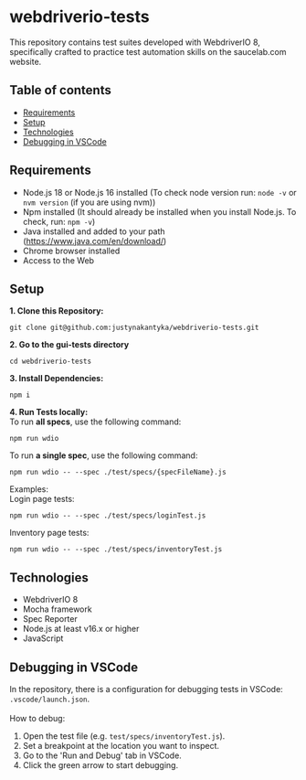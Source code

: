 # webdriverio-tests

This repository contains test suites developed with WebdriverIO 8, specifically crafted to practice test automation skills on the saucelab.com website.

## Table of contents
* [Requirements](#requirements)
* [Setup](#setup)
* [Technologies](#technologies)
* [Debugging in VSCode](#debugging-in-vscode)

## Requirements
- Node.js 18 or Node.js 16 installed (To check node version run: `node -v` or `nvm version` (if you are using nvm))
- Npm installed (It should already be installed when you install Node.js. To check, run: `npm -v`)
- Java installed and added to your path (https://www.java.com/en/download/)
- Chrome browser installed
- Access to the Web

## Setup
**1. Clone this Repository:**
```
git clone git@github.com:justynakantyka/webdriverio-tests.git
```
**2. Go to the gui-tests directory**
```
cd webdriverio-tests
```
**3. Install Dependencies:**
```
npm i
```
**4. Run Tests locally:** \
To run **all specs**, use the following command:
```
npm run wdio
```
To run **a single spec**, use the following command: 
```
npm run wdio -- --spec ./test/specs/{specFileName}.js
```
Examples: \
Login page tests:
```
npm run wdio -- --spec ./test/specs/loginTest.js
```
Inventory page tests:
```
npm run wdio -- --spec ./test/specs/inventoryTest.js
```

## Technologies
- WebdriverIO 8
- Mocha framework
- Spec Reporter
- Node.js at least v16.x or higher
- JavaScript

## Debugging in VSCode
In the repository, there is a configuration for debugging tests in VSCode: `.vscode/launch.json`. \
\
How to debug:
1. Open the test file (e.g. `test/specs/inventoryTest.js`).
2. Set a breakpoint at the location you want to inspect.
3. Go to the 'Run and Debug' tab in VSCode.
4. Click the green arrow to start debugging.